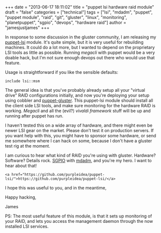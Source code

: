 +++
date = "2013-06-17 18:11:02"
title = "puppet lsi hardware raid module"
draft = "false"
categories = ["technical"]
tags = ["lsi", "mdadm", "puppet", "puppet module", "raid", "git", "gluster", "linux", "monitoring", "planetpuppet", "sgpio", "devops", "hardware raid"]
author = "jamesjustjames"
+++

In response to some discussion in the gluster community, I am releasing my <a href="https://github.com/purpleidea/puppet-lsi/">puppet-lsi</a> module. It's quite simple, but it is very useful for rebuilding machines. It could do a lot more, but I wanted to depend on the proprietary LSI tools as little as possible. Running <em>megacli</em> with puppet would be a very doable hack, but I'm not sure enough devops out there who would use that feature.

Usage is straightforward if you like the sensible defaults:
```
include lsi::msm
```
The general idea is that you've probably already setup all your "virtual drive" RAID configurations initially, and now you're deploying your setup using cobbler and <a href="https://github.com/purpleidea/puppet-gluster">puppet-gluster</a>. This puppet-lsi module should install all the client side LSI tools, and make sure monitoring for the hardware RAID is working. <em>Megacli</em> and all the (evil?) <em>vivaldi framework</em> stuff will be up and running after puppet has run.

I haven't tested this on a wide array of hardware, and there might even be newer LSI gear on the market. Please don't test it on production servers. If you want help with this, you might have to sponsor some hardware, or send me somewhere where I can hack on some, because I don't have a gluster test rig at the moment.

I am curious to hear what kind of RAID you're using with gluster. Hardware? Software? Details rock. <a href="https://en.wikipedia.org/wiki/SGPIO">SGPIO</a> with <a href="https://en.wikipedia.org/wiki/Mdadm">mdadm</a>, and you're my hero. I want to hear about that!
```
<a href="https://github.com/purpleidea/puppet-lsi/">https://github.com/purpleidea/puppet-lsi/</a>
```
I hope this was useful to you, and in the meantime,

Happy hacking,

James

PS: The most useful feature of this module, is that it sets up monitoring of your RAID, and lets you access the management daemon through the now installed LSI services.

